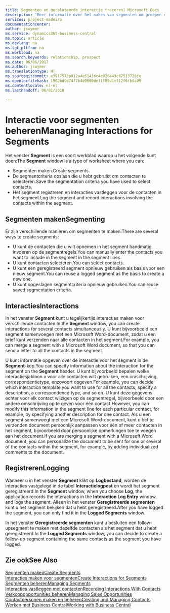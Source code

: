 ```yaml
---
title: Segmenten en gerelateerde interactie traceren| Microsoft Docs
description: "Meer informatie over het maken van segmenten om groepen contacten te definiëren en interacties op te geven voor segmenten."
services: project-madeira
documentationcenter: 
author: jswymer
ms.service: dynamics365-business-central
ms.topic: article
ms.devlang: na
ms.tgt_pltfrm: na
ms.workload: na
ms.search.keywords: relationship, prospect
ms.date: 06/06/2017
ms.author: jswymer
ms.translationtype: HT
ms.sourcegitcommit: e3917573a912a4e51416c4e926443c87513728fe
ms.openlocfilehash: 1962bd9d74f7b4d9600de11f85d1e312f6fb8c09
ms.contentlocale: nl-nl
ms.lasthandoff: 06/01/2018

---
```

# <a name="managing-interactions-for-segments"></a><span data-ttu-id="68410-103">Interactie voor segmenten beheren</span><span class="sxs-lookup"><span data-stu-id="68410-103">Managing Interactions for Segments</span></span>
<span data-ttu-id="68410-104">Het venster **Segment** is een soort werkblad waarop u het volgende kunt doen:</span><span class="sxs-lookup"><span data-stu-id="68410-104">The **Segment** window is a type of worksheet where you can:</span></span>

* <span data-ttu-id="68410-105">Segmenten maken.</span><span class="sxs-lookup"><span data-stu-id="68410-105">Create segments.</span></span>
* <span data-ttu-id="68410-106">De segmentcriteria opslaan die u hebt gebruikt om contacten te selecteren.</span><span class="sxs-lookup"><span data-stu-id="68410-106">Save the segmentation criteria you have used to select contacts.</span></span>
* <span data-ttu-id="68410-107">Het segment registreren en interacties vastleggen voor de contacten in het segment.</span><span class="sxs-lookup"><span data-stu-id="68410-107">Log the segment and record interactions involving the contacts within the segment.</span></span>

## <a name="segmenting"></a><span data-ttu-id="68410-108">Segmenten maken</span><span class="sxs-lookup"><span data-stu-id="68410-108">Segmenting</span></span>
<span data-ttu-id="68410-109">Er zijn verschillende manieren om segmenten te maken:</span><span class="sxs-lookup"><span data-stu-id="68410-109">There are several ways to create segments:</span></span>

* <span data-ttu-id="68410-110">U kunt de contacten die u wilt opnemen in het segment handmatig invoeren op de segmentregels.</span><span class="sxs-lookup"><span data-stu-id="68410-110">You can manually enter the contacts you want to include in the segment in the segment lines.</span></span>
* <span data-ttu-id="68410-111">U kunt contacten selecteren.</span><span class="sxs-lookup"><span data-stu-id="68410-111">You can select contacts.</span></span>
* <span data-ttu-id="68410-112">U kunt een geregistreerd segment opnieuw gebruiken als basis voor een nieuw segment.</span><span class="sxs-lookup"><span data-stu-id="68410-112">You can reuse a logged segment as the basis to create a new one.</span></span>
* <span data-ttu-id="68410-113">U kunt opgeslagen segmentcriteria opnieuw gebruiken.</span><span class="sxs-lookup"><span data-stu-id="68410-113">You can reuse saved segmentation criteria.</span></span>

## <a name="interactions"></a><span data-ttu-id="68410-114">Interacties</span><span class="sxs-lookup"><span data-stu-id="68410-114">Interactions</span></span>
<span data-ttu-id="68410-115">In het venster **Segment** kunt u tegelijkertijd interacties maken voor verschillende contacten.</span><span class="sxs-lookup"><span data-stu-id="68410-115">In the **Segment** window, you can create interactions for several contacts simultaneously.</span></span> <span data-ttu-id="68410-116">U kunt bijvoorbeeld een segment samenvoegen met een Microsoft Word-document, zodat u een brief kunt verzenden naar alle contacten in het segment.</span><span class="sxs-lookup"><span data-stu-id="68410-116">For example, you can merge a segment with a Microsoft Word document, so that you can send a letter to all the contacts in the segment.</span></span>

<span data-ttu-id="68410-117">U kunt informatie opgeven over de interactie voor het segment in de **Segment**-kop.</span><span class="sxs-lookup"><span data-stu-id="68410-117">You can specify information about the interaction for the segment on the **Segment** header.</span></span> <span data-ttu-id="68410-118">U kunt bijvoorbeeld bepalen welke interactiesjabloon u voor alle contacten wilt gebruiken, een omschrijving, correspondentietype, enzovoort opgeven.</span><span class="sxs-lookup"><span data-stu-id="68410-118">For example, you can decide which interaction template you want to use for all the contacts, specify a description, a correspondence type, and so on.</span></span> <span data-ttu-id="68410-119">U kunt deze gegevens echter voor elk contact wijzigen op de segmentregel, bijvoorbeeld door een andere omschrijving op te geven voor één contact.</span><span class="sxs-lookup"><span data-stu-id="68410-119">However, you can modify this information in the segment line for each particular contact, for example, by specifying another description for one contact.</span></span> <span data-ttu-id="68410-120">Als u een segment samenvoegt met een Microsoft Word-document, kunt u het te verzenden document persoonlijk aanpassen voor één of meer contacten in het segment, bijvoorbeeld door persoonlijke opmerkingen toe te voegen aan het document.</span><span class="sxs-lookup"><span data-stu-id="68410-120">If you are merging a segment with a Microsoft Word document, you can personalize the document to be sent for one or several of the contacts within the segment, for example, by adding individualized comments to the document.</span></span>

## <a name="logging"></a><span data-ttu-id="68410-121">Registreren</span><span class="sxs-lookup"><span data-stu-id="68410-121">Logging</span></span>
<span data-ttu-id="68410-122">Wanneer u in het venster **Segment** klikt op **Logbestand**, worden de interacties vastgelegd in de tabel **Interactielogpost** en wordt het segment geregistreerd.</span><span class="sxs-lookup"><span data-stu-id="68410-122">In the **Segment** window, when you choose **Log**, the application records the interactions in the **Interaction Log Entry** window, and logs the segment.</span></span> <span data-ttu-id="68410-123">Alleen in het venster **Geregistreerde segmenten** kunt u het segment bekijken dat u hebt geregistreerd.</span><span class="sxs-lookup"><span data-stu-id="68410-123">After you have logged the segment, you can only find it in the **Logged Segments** window.</span></span>

<span data-ttu-id="68410-124">In het venster **Geregistreerde segmenten** kunt u besluiten een follow-upsegment te maken met dezelfde contacten als het segment dat u hebt geregistreerd.</span><span class="sxs-lookup"><span data-stu-id="68410-124">In the **Logged Segments** window, you can decide to create a follow-up segment containing the same contacts as the segment you have logged.</span></span>

## <a name="see-also"></a><span data-ttu-id="68410-125">Zie ook</span><span class="sxs-lookup"><span data-stu-id="68410-125">See Also</span></span>
[<span data-ttu-id="68410-126">Segmenten maken</span><span class="sxs-lookup"><span data-stu-id="68410-126">Create Segments</span></span>](marketing-how-create-segment.md)  
[<span data-ttu-id="68410-127">Interacties maken voor segmenten</span><span class="sxs-lookup"><span data-stu-id="68410-127">Create Interactions for Segments</span></span>](marketing-how-create-interactions.md)  
[<span data-ttu-id="68410-128">Segmenten beheren</span><span class="sxs-lookup"><span data-stu-id="68410-128">Managing Segments</span></span>](marketing-segments.md)  
[<span data-ttu-id="68410-129">Interacties vastleggen met contacten</span><span class="sxs-lookup"><span data-stu-id="68410-129">Recording Interactions With Contacts</span></span>](marketing-interactions.md)  
[<span data-ttu-id="68410-130">Verkoopopportunities beheren</span><span class="sxs-lookup"><span data-stu-id="68410-130">Managing Sales Opportunities</span></span>](marketing-manage-sales-opportunities.md)  
[<span data-ttu-id="68410-131">Contactpersonen maken en beheren</span><span class="sxs-lookup"><span data-stu-id="68410-131">Creating and Managing Contacts</span></span>](marketing-contacts.md)  
[<span data-ttu-id="68410-132">Werken met Business Central</span><span class="sxs-lookup"><span data-stu-id="68410-132">Working with Business Central</span></span>](ui-work-product.md)

